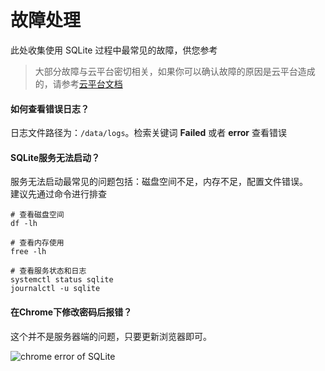 # 故障处理

此处收集使用 SQLite 过程中最常见的故障，供您参考

> 大部分故障与云平台密切相关，如果你可以确认故障的原因是云平台造成的，请参考[云平台文档](https://support.websoft9.com/docs/faq/zh/tech-instance.html)

#### 如何查看错误日志？

日志文件路径为：`/data/logs`。检索关键词 **Failed** 或者 **error** 查看错误

#### SQLite服务无法启动？

服务无法启动最常见的问题包括：磁盘空间不足，内存不足，配置文件错误。  
建议先通过命令进行排查  

```shell
# 查看磁盘空间
df -lh

# 查看内存使用
free -lh

# 查看服务状态和日志
systemctl status sqlite
journalctl -u sqlite
```

#### 在Chrome下修改密码后报错？

这个并不是服务器端的问题，只要更新浏览器即可。

![chrome error of SQLite](https://libs.websoft9.com/Websoft9/DocsPicture/zh/sqlite/sqlite-chromeerror-websoft9.png)

